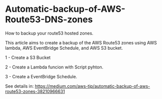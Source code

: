 # Automatic-backup-of-AWS-Route53-DNS-zones
How to backup your route53 hosted zones.

This article aims to create a backup of the AWS Route53 zones using AWS lambda, AWS EventBridge Schedule, and AWS S3 bucket.

1 - Create a S3 Bucket

2 - Create a Lambda funcion with Script pyhton.

3 - Create a EventBridge Schedule.

See details in: https://medium.com/aws-tip/automatic-backup-of-aws-route53-zones-38210966631
